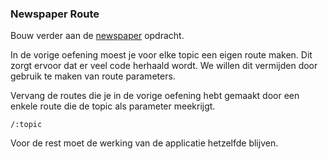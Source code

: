 ### Newspaper Route

Bouw verder aan de [newspaper](../newspaper/README.md) opdracht.

In de vorige oefening moest je voor elke topic een eigen route maken. Dit zorgt ervoor dat er veel code herhaald wordt. We willen dit vermijden door gebruik te maken van route parameters. 

Vervang de routes die je in de vorige oefening hebt gemaakt door een enkele route die de topic als parameter meekrijgt.

```
/:topic
```

Voor de rest moet de werking van de applicatie hetzelfde blijven.